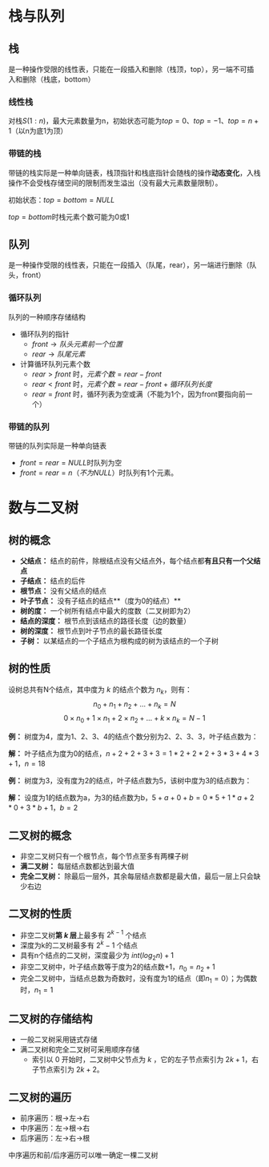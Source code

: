 # 栈与队列
## 栈
是一种操作受限的线性表，只能在一段插入和删除（栈顶，top），另一端不可插入和删除（栈底，bottom）
### 线性栈
对栈$S(1:n)$，最大元素数量为n，初始状态可能为$top=0$、$top=-1$、$top=n+1$（以n为底1为顶）
### 带链的栈
带链的栈实际是一种单向链表，栈顶指针和栈底指针会随栈的操作**动态变化**，入栈操作不会受栈存储空间的限制而发生溢出（没有最大元素数量限制）。

初始状态：$top=bottom=NULL$

$top=bottom$时栈元素个数可能为0或1
## 队列
是一种操作受限的线性表，只能在一段插入（队尾，rear），另一端进行删除（队头，front）
### 循环队列
队列的一种顺序存储结构
- 循环队列的指针
  - $front → 队头元素前一个位置$
  - $rear → 队尾元素$
- 计算循环队列元素个数
  - $rear > front$ 时，$元素个数=rear-front$
  - $rear < front$ 时，$元素个数=rear-front+循环队列长度$
  - $rear = front$ 时，循环列表为空或满（不能为1个，因为front要指向前一个）
### 带链的队列
带链的队列实际是一种单向链表

- $front = rear = NULL$时队列为空
- $front = rear = n（不为NULL）$时队列有1个元素。

# 数与二叉树
## 树的概念
- **父结点：** 结点的前件，除根结点没有父结点外，每个结点都**有且只有一个父结点**
- **子结点：** 结点的后件
- **根节点：** 没有父结点的结点
- **叶子节点：** 没有子结点的结点**（度为0的结点）**
- **树的度：** 一个树所有结点中最大的度数（二叉树即为2）
- **结点的深度：** 根节点到该结点的路径长度（边的数量）
- **树的深度：** 根节点到叶子节点的最长路径长度
- **子树：** 以某结点的一个子结点为根构成的树为该结点的一个子树
## 树的性质
设树总共有N个结点，其中度为 $k$ 的结点个数为 $n_k$，则有：
$$n_0+n_1+n_2+…+n_k = N$$
$$0×n_0+1×n_1+2×n_2+…+k×n_k = N-1$$

**例：** 树度为4，度为1、2、3、4的结点个数分别为2、2、3、3，叶子结点数为：

**解：** 叶子结点为度为0的结点，$n+2+2+3+3 = 1*2+2*2+3*3+4*3+1$，$n=18$

**例：** 树度为3，没有度为2的结点，叶子结点数为5，该树中度为3的结点数为：

**解：** 设度为1的结点数为a，为3的结点数为b，$5+a+0+b = 0*5+1*a+2*0+3*b+1$，$b=2$
## 二叉树的概念
- 非空二叉树只有一个根节点，每个节点至多有两棵子树
- **满二叉树：** 每层结点数都达到最大值
- **完全二叉树：** 除最后一层外，其余每层结点数都是最大值，最后一层上只会缺少右边
## 二叉树的性质
- 非空二叉树**第 $k$ 层**上最多有 $2^{k-1}$ 个结点
- 深度为k的二叉树最多有 $2^k-1$ 个结点
- 具有n个结点的二叉树，深度最少为 $int(log_2n)+1$
- 非空二叉树中，叶子结点数等于度为2的结点数+1，$n_0=n_2+1$
- 完全二叉树中，当结点总数为奇数时，没有度为1的结点（即$n_1=0$）；为偶数时，$n_1=1$
## 二叉树的存储结构
- 一般二叉树采用链式存储
- 满二叉树和完全二叉树可采用顺序存储
  - 索引以 0 开始时，二叉树中父节点为 $k$ ，它的左子节点索引为 $2k+1$，右子节点索引为 $2k+2$。
## 二叉树的遍历
- 前序遍历：根→左→右
- 中序遍历：左→根→右
- 后序遍历：左→右→根

中序遍历和前/后序遍历可以唯一确定一棵二叉树